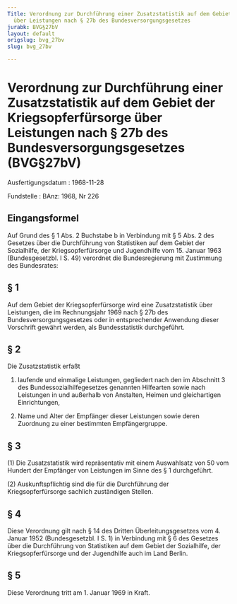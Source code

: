 ```yaml
---
Title: Verordnung zur Durchführung einer Zusatzstatistik auf dem Gebiet der Kriegsopferfürsorge
  über Leistungen nach § 27b des Bundesversorgungsgesetzes
jurabk: BVG§27bV
layout: default
origslug: bvg_27bv
slug: bvg_27bv

---
```


# Verordnung zur Durchführung einer Zusatzstatistik auf dem Gebiet der Kriegsopferfürsorge über Leistungen nach § 27b des Bundesversorgungsgesetzes (BVG§27bV)

Ausfertigungsdatum
:   1968-11-28

Fundstelle
:   BAnz: 1968, Nr 226

## Eingangsformel

Auf Grund des § 1 Abs. 2 Buchstabe b in Verbindung mit § 5 Abs. 2 des
Gesetzes über die Durchführung von Statistiken auf dem Gebiet der
Sozialhilfe, der Kriegsopferfürsorge und Jugendhilfe vom 15. Januar
1963 (Bundesgesetzbl. I S. 49) verordnet die Bundesregierung mit
Zustimmung des Bundesrates:

## § 1

Auf dem Gebiet der Kriegsopferfürsorge wird eine Zusatzstatistik über
Leistungen, die im Rechnungsjahr 1969 nach § 27b des
Bundesversorgungsgesetzes oder in entsprechender Anwendung dieser
Vorschrift gewährt werden, als Bundesstatistik durchgeführt.

## § 2

Die Zusatzstatistik erfaßt

1.  laufende und einmalige Leistungen, gegliedert nach den im Abschnitt 3
    des Bundessozialhilfegesetzes genannten Hilfearten sowie nach
    Leistungen in und außerhalb von Anstalten, Heimen und gleichartigen
    Einrichtungen,


2.  Name und Alter der Empfänger dieser Leistungen sowie deren Zuordnung
    zu einer bestimmten Empfängergruppe.

## § 3

(1) Die Zusatzstatistik wird repräsentativ mit einem Auswahlsatz von
50 vom Hundert der Empfänger von Leistungen im Sinne des § 1
durchgeführt.

(2) Auskunftspflichtig sind die für die Durchführung der
Kriegsopferfürsorge sachlich zuständigen Stellen.

## § 4

Diese Verordnung gilt nach § 14 des Dritten Überleitungsgesetzes vom
4\. Januar 1952 (Bundesgesetzbl. I S. 1) in Verbindung mit § 6 des
Gesetzes über die Durchführung von Statistiken auf dem Gebiet der
Sozialhilfe, der Kriegsopferfürsorge und der Jugendhilfe auch im Land
Berlin.

## § 5

Diese Verordnung tritt am 1. Januar 1969 in Kraft.

